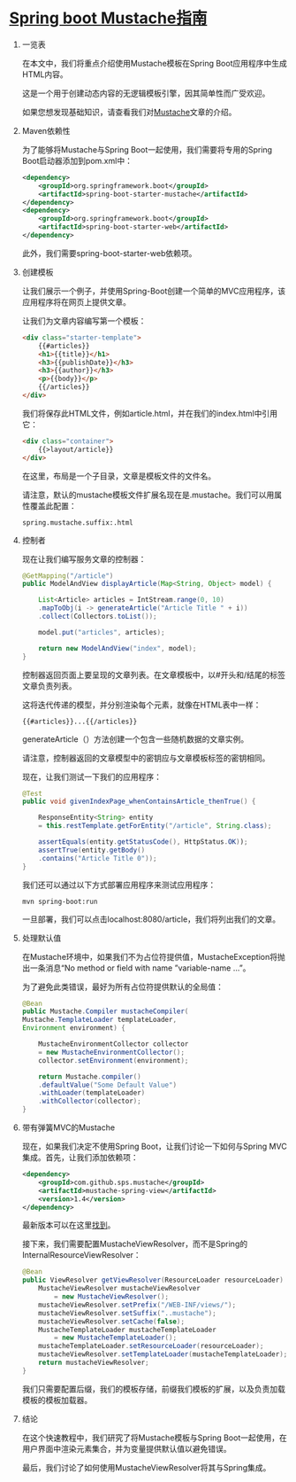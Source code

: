 # [Spring boot Mustache指南](https://www.baeldung.com/spring-boot-mustache)

1. 一览表

    在本文中，我们将重点介绍使用Mustache模板在Spring Boot应用程序中生成HTML内容。

    这是一个用于创建动态内容的无逻辑模板引擎，因其简单性而广受欢迎。

    如果您想发现基础知识，请查看我们对[Mustache](https://www.baeldung.com/mustache)文章的介绍。

2. Maven依赖性

    为了能够将Mustache与Spring Boot一起使用，我们需要将专用的Spring Boot启动器添加到pom.xml中：

    ```xml
    <dependency>
        <groupId>org.springframework.boot</groupId>
        <artifactId>spring-boot-starter-mustache</artifactId>
    </dependency>
    <dependency> 
        <groupId>org.springframework.boot</groupId> 
        <artifactId>spring-boot-starter-web</artifactId> 
    </dependency>
    ```

    此外，我们需要spring-boot-starter-web依赖项。

3. 创建模板

    让我们展示一个例子，并使用Spring-Boot创建一个简单的MVC应用程序，该应用程序将在网页上提供文章。

    让我们为文章内容编写第一个模板：

    ```html
    <div class="starter-template">
        {{#articles}}
        <h1>{{title}}</h1>
        <h3>{{publishDate}}</h3>
        <h3>{{author}}</h3>
        <p>{{body}}</p>
        {{/articles}}
    </div>
    ```

    我们将保存此HTML文件，例如article.html，并在我们的index.html中引用它：

    ```html
    <div class="container">
        {{>layout/article}}
    </div>
    ```

    在这里，布局是一个子目录，文章是模板文件的文件名。

    请注意，默认的mustache模板文件扩展名现在是.mustache。我们可以用属性覆盖此配置：

    `spring.mustache.suffix:.html`

4. 控制者

    现在让我们编写服务文章的控制器：

    ```java
    @GetMapping("/article")
    public ModelAndView displayArticle(Map<String, Object> model) {

        List<Article> articles = IntStream.range(0, 10)
        .mapToObj(i -> generateArticle("Article Title " + i))
        .collect(Collectors.toList());

        model.put("articles", articles);

        return new ModelAndView("index", model);
    }
    ```

    控制器返回页面上要呈现的文章列表。在文章模板中，以#开头和/结尾的标签文章负责列表。

    这将迭代传递的模型，并分别渲染每个元素，就像在HTML表中一样：

    `{{#articles}}...{{/articles}}`

    generateArticle（）方法创建一个包含一些随机数据的文章实例。

    请注意，控制器返回的文章模型中的密钥应与文章模板标签的密钥相同。

    现在，让我们测试一下我们的应用程序：

    ```java
    @Test
    public void givenIndexPage_whenContainsArticle_thenTrue() {

        ResponseEntity<String> entity 
        = this.restTemplate.getForEntity("/article", String.class);
    
        assertEquals(entity.getStatusCode(), HttpStatus.OK));
        assertTrue(entity.getBody()
        .contains("Article Title 0"));
    }
    ```

    我们还可以通过以下方式部署应用程序来测试应用程序：

    `mvn spring-boot:run`

    一旦部署，我们可以点击localhost:8080/article，我们将列出我们的文章。

5. 处理默认值

    在Mustache环境中，如果我们不为占位符提供值，MustacheException将抛出一条消息“No method or field with name ”variable-name …”。

    为了避免此类错误，最好为所有占位符提供默认的全局值：

    ```java
    @Bean
    public Mustache.Compiler mustacheCompiler(
    Mustache.TemplateLoader templateLoader, 
    Environment environment) {

        MustacheEnvironmentCollector collector
        = new MustacheEnvironmentCollector();
        collector.setEnvironment(environment);

        return Mustache.compiler()
        .defaultValue("Some Default Value")
        .withLoader(templateLoader)
        .withCollector(collector);
    }
    ```

6. 带有弹簧MVC的Mustache

    现在，如果我们决定不使用Spring Boot，让我们讨论一下如何与Spring MVC集成。首先，让我们添加依赖项：

    ```xml
    <dependency>
        <groupId>com.github.sps.mustache</groupId>
        <artifactId>mustache-spring-view</artifactId>
        <version>1.4</version>
    </dependency>
    ```

    最新版本可以在这里[找到](https://mvnrepository.com/artifact/com.github.sps.mustache/mustache-spring-view)。

    接下来，我们需要配置MustacheViewResolver，而不是Spring的InternalResourceViewResolver：

    ```java
    @Bean
    public ViewResolver getViewResolver(ResourceLoader resourceLoader) {
        MustacheViewResolver mustacheViewResolver
            = new MustacheViewResolver();
        mustacheViewResolver.setPrefix("/WEB-INF/views/");
        mustacheViewResolver.setSuffix("..mustache");
        mustacheViewResolver.setCache(false);
        MustacheTemplateLoader mustacheTemplateLoader
            = new MustacheTemplateLoader();
        mustacheTemplateLoader.setResourceLoader(resourceLoader);
        mustacheViewResolver.setTemplateLoader(mustacheTemplateLoader);
        return mustacheViewResolver;
    }
    ```

    我们只需要配置后缀，我们的模板存储，前缀我们模板的扩展，以及负责加载模板的模板加载器。

7. 结论

    在这个快速教程中，我们研究了将Mustache模板与Spring Boot一起使用，在用户界面中渲染元素集合，并为变量提供默认值以避免错误。

    最后，我们讨论了如何使用MustacheViewResolver将其与Spring集成。
